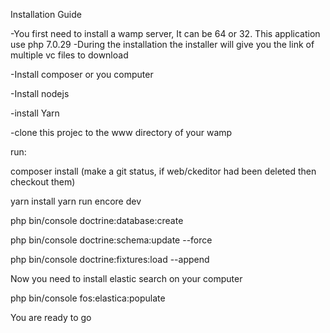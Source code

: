 Installation Guide

-You first need to install a wamp server, It can be 64 or 32.
This application use php 7.0.29
-During the installation the installer will give you the link of multiple vc files to download

-Install composer or you computer

-Install nodejs

-install Yarn

-clone this projec to the www directory of your wamp

run:

composer install
(make a git status, if web/ckeditor had been deleted then checkout them)

yarn install
yarn run encore dev

php bin/console doctrine:database:create

php bin/console doctrine:schema:update --force

php bin/console doctrine:fixtures:load --append

Now you need to install elastic search on your computer

php bin/console fos:elastica:populate

You are ready to go